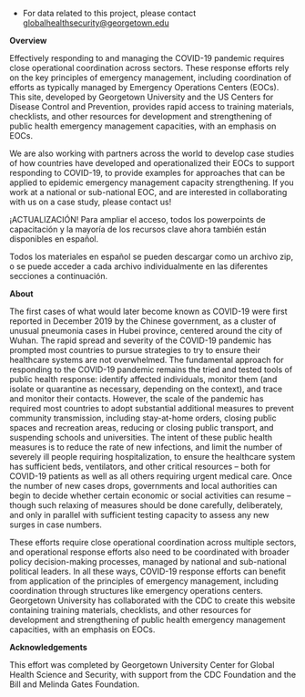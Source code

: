* For data related to this project, please contact globalhealthsecurity@georgetown.edu

**Overview**

Effectively responding to and managing the COVID-19 pandemic requires close operational coordination across sectors. These response efforts rely on the key principles of emergency management, including coordination of efforts as typically managed by Emergency Operations Centers (EOCs). This site, developed by Georgetown University and the US Centers for Disease Control and Prevention, provides rapid access to training materials, checklists, and other resources for development and strengthening of public health emergency management capacities, with an emphasis on EOCs.

We are also working with partners across the world to develop case studies of how countries have developed and operationalized their EOCs to support responding to COVID-19, to provide examples for approaches that can be applied to epidemic emergency management capacity strengthening. If you work at a national or sub-national EOC, and are interested in collaborating with us on a case study, please contact us!

¡ACTUALIZACIÓN! Para ampliar el acceso, todos los powerpoints de capacitación y la mayoría de los recursos clave ahora también están disponibles en español.

Todos los materiales en español se pueden descargar como un archivo zip, o se puede acceder a cada archivo individualmente en las diferentes secciones a continuación.

**About**

The first cases of what would later become known as COVID-19 were first reported in December 2019 by the Chinese government, as a cluster of unusual pneumonia cases in Hubei province, centered around the city of Wuhan. The rapid spread and severity of the COVID-19 pandemic has prompted most countries to pursue strategies to try to ensure their healthcare systems are not overwhelmed. The fundamental approach for responding to the COVID-19 pandemic remains the tried and tested tools of public health response: identify affected individuals, monitor them (and isolate or quarantine as necessary, depending on the context), and trace and monitor their contacts. However, the scale of the pandemic has required most countries to adopt substantial additional measures to prevent community transmission, including stay-at-home orders, closing public spaces and recreation areas, reducing or closing public transport, and suspending schools and universities. The intent of these public health measures is to reduce the rate of new infections, and limit the number of severely ill people requiring hospitalization, to ensure the healthcare system has sufficient beds, ventilators, and other critical resources – both for COVID-19 patients as well as all others requiring urgent medical care. Once the number of new cases drops, governments and local authorities can begin to decide whether certain economic or social activities can resume – though such relaxing of measures should be done carefully, deliberately, and only in parallel with sufficient testing capacity to assess any new surges in case numbers.

These efforts require close operational coordination across multiple sectors, and operational response efforts also need to be coordinated with broader policy decision-making processes, managed by national and sub-national political leaders. In all these ways, COVID-19 response efforts can benefit from application of the principles of emergency management, including coordination through structures like emergency operations centers. Georgetown University has collaborated with the CDC to create this website containing training materials, checklists, and other resources for development and strengthening of public health emergency management capacities, with an emphasis on EOCs.

**Acknowledgements**

This effort was completed by Georgetown University Center for Global Health Science and Security, with support from the CDC Foundation and the Bill and Melinda Gates Foundation.
